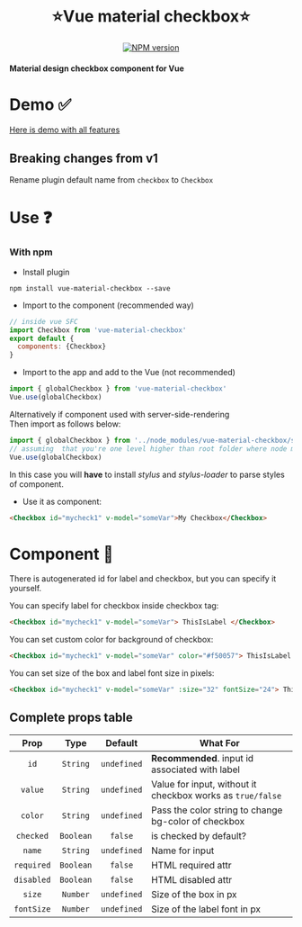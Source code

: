 <h1 align="center">⭐️Vue material checkbox⭐️</h1>

<p align="center">
<a href="https://www.npmjs.com/package/vue-material-checkbox">
<img src="https://img.shields.io/npm/v/vue-material-checkbox.svg" alt="NPM version">
</a>
</p>

#### Material design checkbox component for Vue

# Demo ✅
[Here is demo with all features](https://xrei.github.io/vue-material-checkbox/)

## Breaking changes from v1
Rename plugin default name from `checkbox` to `Checkbox`

# Use ❓
### With npm
- Install plugin
```
npm install vue-material-checkbox --save
```
- Import to the component (recommended way)
```javascript
// inside vue SFC
import Checkbox from 'vue-material-checkbox'
export default {
  components: {Checkbox}
}
```
- Import to the app and add to the Vue (not recommended)
```javascript
import { globalCheckbox } from 'vue-material-checkbox'
Vue.use(globalCheckbox)
```
Alternatively if component used with server-side-rendering
<br>
Then import as follows below:
```javascript
import { globalCheckbox } from '../node_modules/vue-material-checkbox/src/main'
// assuming  that you're one level higher than root folder where node modules is.
Vue.use(globalCheckbox)
```
In this case you will **have** to install *stylus* and *stylus-loader*  to parse styles of component.

- Use it as component:
```html
<Checkbox id="mycheck1" v-model="someVar">My Checkbox</Checkbox>
```

# Component 💎
There is autogenerated id for label and checkbox, but you can specify it yourself.

You can specify label for checkbox inside checkbox tag:
```html
<Checkbox id="mycheck1" v-model="someVar"> ThisIsLabel </Checkbox>
```

You can set custom color for background of checkbox:
```html
<Checkbox id="mycheck1" v-model="someVar" color="#f50057"> ThisIsLabel </Checkbox>
```

You can set size of the box and label font size in pixels:
```html
<Checkbox id="mycheck1" v-model="someVar" :size="32" fontSize="24"> ThisIsLabel </Checkbox>
```

## Complete props table

| Prop | Type | Default | What For|
|:-:|:-:|:-:|---|
| `id` | `String` | `undefined` | **Recommended**. input id associated with label |
| `value` | `String` | `undefined` | Value for input, without it checkbox works as `true/false` |
| `color` | `String` | `undefined` | Pass the color string to change bg-color of checkbox |
| `checked` | `Boolean` | `false` | is checked by default? |
| `name` | `String` | `undefined` | Name for input |
| `required` | `Boolean` | `false` | HTML required attr |
| `disabled` | `Boolean` | `false` | HTML disabled attr |
| `size` | `Number` | `undefined` | Size of the box in px |
| `fontSize` | `Number` | `undefined` | Size of the label font in px |
